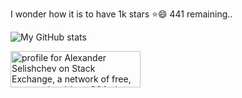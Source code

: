 I wonder how it is to have 1k stars ⭐😄 441 remaining..

![My GitHub stats](https://github-readme-stats.vercel.app/api?username=adoconnection&theme=graywhite&show_icons=false)

<a href="https://stackexchange.com/users/99037"><img src="https://stackexchange.com/users/flair/99037.png?theme=clean" width="208" height="58" alt="profile for Alexander Selishchev on Stack Exchange, a network of free, community-driven Q&amp;A sites" title="profile for Alexander Selishchev on Stack Exchange, a network of free, community-driven Q&amp;A sites"></a>

<!--
**adoconnection/adoconnection** is a ✨ _special_ ✨ repository because its `README.md` (this file) appears on your GitHub profile.

Here are some ideas to get you started:

- 🔭 I’m currently working on ...
- 🌱 I’m currently learning ...
- 👯 I’m looking to collaborate on ...
- 🤔 I’m looking for help with ...
- 💬 Ask me about ...
- 📫 How to reach me: ...
- 😄 Pronouns: ...
- ⚡ Fun fact: ...
-->
